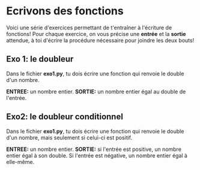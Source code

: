 # Ecrivons des fonctions
 
Voici une série d'exercices permettant de t'entraîner à l'écriture de fonctions! Pour chaque exercice, on vous précise une **entrée** et la **sortie** attendue, à toi d'écrire la procédure nécessaire pour joindre les deux bouts!

## Exo 1: le doubleur

Dans le fichier **exo1.py**, tu dois écrire une fonction qui renvoie le double d'un nombre.

**ENTREE:** un nombre entier.
**SORTIE:** un nombre entier égal au double de l'entrée.

## Exo2: le doubleur conditionnel

Dans le fichier **exo1.py**, tu dois écrire une fonction qui renvoie le double d'un nombre, mais seulement si celui-ci est positif.

**ENTREE:** un nombre entier.
**SORTIE:** si l'entrée est positive, un nombre entier égal à son double. Si l'entrée est négative, un nombre entier égal à elle-même.

